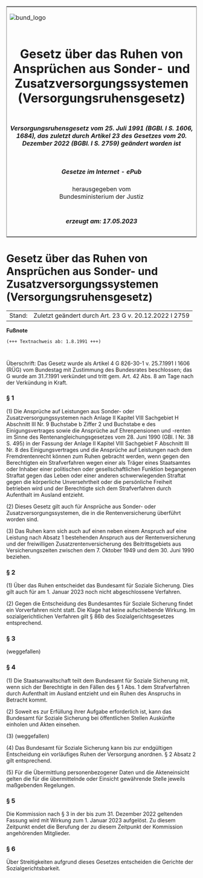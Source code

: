 <span id="DECKBLATT.html"></span>

<table border="0" frame="border" width="100%">

<tr valign="top">

<td align="left">

![bund\_logo](BfJ_2021_Web_de_de.gif)

</td>

<td align="right">

 

</td>

</tr>

<tr align="center" valign="middle">

<td colspan="2">

# Gesetz über das Ruhen von Ansprüchen aus Sonder- und Zusatzversorgungssystemen (Versorgungsruhensgesetz)

</td>

</tr>

<tr align="center" valign="middle">

<td colspan="2">

##### Versorgungsruhensgesetz vom 25. Juli 1991 (BGBl. I S. 1606, 1684), das zuletzt durch Artikel 23 des Gesetzes vom 20. Dezember 2022 (BGBl. I S. 2759) geändert worden ist

</td>

</tr>

<tr align="center" valign="middle">

<td colspan="2">

  
  

##### Gesetze im Internet - ePub  
  
herausgegeben vom  
Bundesministerium der Justiz

</td>

</tr>

<tr align="center" valign="bottom">

<td colspan="2">

  
  

##### erzeugt am: 17.05.2023

</td>

</tr>

</table>

<span id="BJNR016840991.html"></span>

# Gesetz über das Ruhen von Ansprüchen aus Sonder- und Zusatzversorgungssystemen (Versorgungsruhensgesetz)

<div>

<div class="jnhtml">

|        |                                                       |
| ------ | ----------------------------------------------------- |
| Stand: | Zuletzt geändert durch Art. 23 G v. 20.12.2022 I 2759 |

</div>

</div>

<div>

  
**Fußnote**

<div class="jnhtml">

<div>

<div class="jurAbsatz">

  

``` 
(+++ Textnachweis ab: 1.8.1991 +++)

 
```

  
Überschrift: Das Gesetz wurde als Artikel 4 G 826-30-1 v. 25.7.1991 I
1606 (RÜG) vom Bundestag mit Zustimmung des Bundesrates beschlossen; das
G wurde am 31.7.1991 verkündet und tritt gem. Art. 42 Abs. 8 am Tage
nach der Verkündung in Kraft.

</div>

</div>

</div>

</div>

<span id="BJNR016840991BJNE000100314.html"></span>

### § 1  

<div>

<div class="jnhtml">

<div>

<div class="jurAbsatz">

(1) Die Ansprüche auf Leistungen aus Sonder- oder
Zusatzversorgungssystemen nach Anlage II Kapitel VIII Sachgebiet H
Abschnitt III Nr. 9 Buchstabe b Ziffer 2 und Buchstabe e des
Einigungsvertrages sowie die Ansprüche auf Ehrenpensionen und -renten im
Sinne des Rentenangleichungsgesetzes vom 28. Juni 1990 (GBl. I Nr. 38 S.
495) in der Fassung der Anlage II Kapitel VIII Sachgebiet F Abschnitt
III Nr. 8 des Einigungsvertrages und die Ansprüche auf Leistungen nach
dem Fremdrentenrecht können zum Ruhen gebracht werden, wenn gegen den
Berechtigten ein Strafverfahren wegen einer als Träger eines Staatsamtes
oder Inhaber einer politischen oder gesellschaftlichen Funktion
begangenen Straftat gegen das Leben oder einer anderen schwerwiegenden
Straftat gegen die körperliche Unversehrtheit oder die persönliche
Freiheit betrieben wird und der Berechtigte sich dem Strafverfahren
durch Aufenthalt im Ausland entzieht.

</div>

<div class="jurAbsatz">

(2) Dieses Gesetz gilt auch für Ansprüche aus Sonder- oder
Zusatzversorgungssystemen, die in die Rentenversicherung überführt
worden sind.

</div>

<div class="jurAbsatz">

(3) Das Ruhen kann sich auch auf einen neben einem Anspruch auf eine
Leistung nach Absatz 1 bestehenden Anspruch aus der Rentenversicherung
und der freiwilligen Zusatzrentenversicherung des Beitrittsgebiets aus
Versicherungszeiten zwischen dem 7. Oktober 1949 und dem 30. Juni 1990
beziehen.

</div>

</div>

</div>

</div>

<span id="BJNR016840991BJNE000203126.html"></span>

### § 2  

<div>

<div class="jnhtml">

<div>

<div class="jurAbsatz">

(1) Über das Ruhen entscheidet das Bundesamt für Soziale Sicherung. Dies
gilt auch für am 1. Januar 2023 noch nicht abgeschlossene Verfahren.

</div>

<div class="jurAbsatz">

(2) Gegen die Entscheidung des Bundesamtes für Soziale Sicherung findet
ein Vorverfahren nicht statt. Die Klage hat keine aufschiebende Wirkung.
Im sozialgerichtlichen Verfahren gilt § 86b des Sozialgerichtsgesetzes
entsprechend.

</div>

</div>

</div>

</div>

<span id="BJNR016840991BJNE000306126.html"></span>

### § 3  
(weggefallen)

<span id="BJNR016840991BJNE000402126.html"></span>

### § 4  

<div>

<div class="jnhtml">

<div>

<div class="jurAbsatz">

(1) Die Staatsanwaltschaft teilt dem Bundesamt für Soziale Sicherung
mit, wenn sich der Berechtigte in den Fällen des § 1 Abs. 1 dem
Strafverfahren durch Aufenthalt im Ausland entzieht und ein Ruhen des
Anspruchs in Betracht kommt.

</div>

<div class="jurAbsatz">

(2) Soweit es zur Erfüllung ihrer Aufgabe erforderlich ist, kann das
Bundesamt für Soziale Sicherung bei öffentlichen Stellen Auskünfte
einholen und Akten einsehen.

</div>

<div class="jurAbsatz">

(3) (weggefallen)

</div>

<div class="jurAbsatz">

(4) Das Bundesamt für Soziale Sicherung kann bis zur endgültigen
Entscheidung ein vorläufiges Ruhen der Versorgung anordnen. § 2 Absatz 2
gilt entsprechend.

</div>

<div class="jurAbsatz">

(5) Für die Übermittlung personenbezogener Daten und die Akteneinsicht
gelten die für die übermittelnde oder Einsicht gewährende Stelle jeweils
maßgebenden Regelungen.

</div>

</div>

</div>

</div>

<span id="BJNR016840991BJNE000502126.html"></span>

### § 5  

<div>

<div class="jnhtml">

<div>

<div class="jurAbsatz">

Die Kommission nach § 3 in der bis zum 31. Dezember 2022 geltenden
Fassung wird mit Wirkung zum 1. Januar 2023 aufgelöst. Zu diesem
Zeitpunkt endet die Berufung der zu diesem Zeitpunkt der Kommission
angehörenden Mitglieder.

</div>

</div>

</div>

</div>

<span id="BJNR016840991BJNE000600314.html"></span>

### § 6  

<div>

<div class="jnhtml">

<div>

<div class="jurAbsatz">

Über Streitigkeiten aufgrund dieses Gesetzes entscheiden die Gerichte
der Sozialgerichtsbarkeit.

</div>

</div>

</div>

</div>
